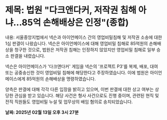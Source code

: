 # **제목: 법원 "다크앤다커, 저작권 침해 아냐…85억 손해배상은 인정"(종합)**

  내용: 서울중앙지법에서 넥슨과 아이언메이스 간의 영업비밀침해 및 저작권 소송에 대한 1심 판결이 나왔습니다. 넥슨은 아이언메이스에 대해 영업비밀 침해로 85억원의 손해배상을 청구한 것으로, 법원은 저작권 침해는 인정하지 않았지만 영업비밀 침해로 일부 승소 판결을 내렸습니다.

넥슨은 아이언메이스가 '다크앤다커' 게임을 넥슨의 '프로젝트 P3'를 복제, 배포, 대여 또는 공중송신한 것이 영업비밀 침해에 해당한다고 주장하였습니다. 이에 법원은 아이언메이스에게 85억원의 손해배상을 명령하였습니다.

양측은 판결에 대해 각각 다른 입장을 밝히고 있으며, 이번 판결에 대한 상고 여부는 상당한 관심을 받고 있습니다. 해당 사건은 형사 사건으로도 진행 중이며, 관련된 현직 및 전직 직원들도 영업비밀 누설 및 업무상의 배임 혐의로 송치되었습니다.

  **날짜: 2025년 02월 13일 오후 3시 27분**